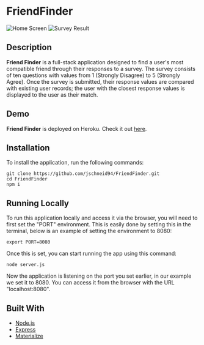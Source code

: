 # FriendFinder
![Home Screen](./app/images/screenshot1.PNG)
![Survey Result](./app/images/screenshot2.PNG)

## Description

**__Friend Finder__** is a full-stack application designed to find a user's most compatible friend through their responses to a survey. The survey consists of ten questions with values from 1 (Strongly Disagree) to 5 (Strongly Agree). Once the survey is submitted, their response values are compared with existing user records; the user with the closest response values is displayed to the user as their match.

## Demo

**__Friend Finder__** is deployed on Heroku. Check it out [here](https://fab-friend-finder-8080.herokuapp.com/).

## Installation

To install the application, run the following commands:

```
git clone https://github.com/jschneid94/FriendFinder.git
cd FriendFinder
npm i
```

## Running Locally

To run this application locally and access it via the browser, you will need to first set the "PORT" environment. This is easily done by setting this in the terminal, below is an example of setting the environment to 8080:

```
export PORT=8080
```

Once this is set, you can start running the app using this command:

```
node server.js
```

Now the application is listening on the port you set earlier, in our example we set it to 8080. You can access it from the browser with the URL "localhost:8080".

## Built With

* [Node.js](https://nodejs.org/en/)
* [Express](https://expressjs.com/)
* [Materialize](https://materializecss.com/)